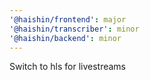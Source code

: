 ```yaml
---
'@haishin/frontend': major
'@haishin/transcriber': minor
'@haishin/backend': minor
---
```


Switch to hls for livestreams

